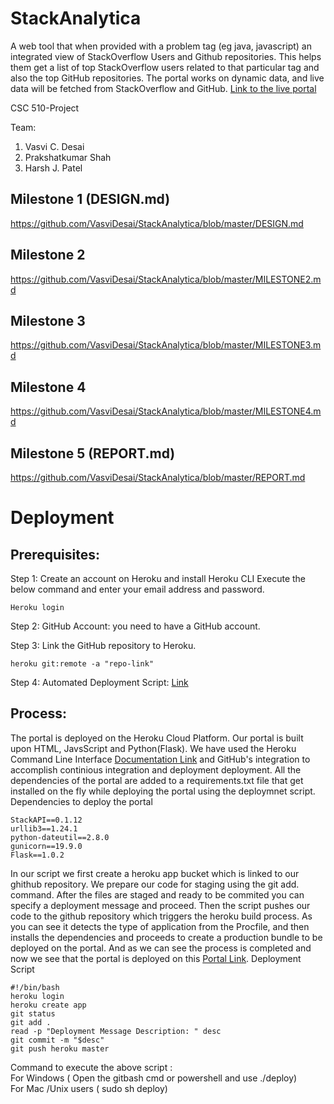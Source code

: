 # StackAnalytica
A web tool that when provided with a problem tag (eg java, javascript) an integrated view of StackOverflow Users and Github repositories. This helps them get a list of top StackOverflow users related to that particular tag and also the top GitHub repositories.
The portal works on dynamic data, and live data will be fetched from StackOverflow and GitHub.
[Link to the live portal](http://stackanalytica-csc510.herokuapp.com/)

CSC 510-Project

Team: <br/>
1. Vasvi C. Desai <br/>
2. Prakshatkumar Shah <br/>
3. Harsh J. Patel <br/>

## Milestone 1 (DESIGN.md)
https://github.com/VasviDesai/StackAnalytica/blob/master/DESIGN.md

## Milestone 2
https://github.com/VasviDesai/StackAnalytica/blob/master/MILESTONE2.md

## Milestone 3
https://github.com/VasviDesai/StackAnalytica/blob/master/MILESTONE3.md

## Milestone 4
https://github.com/VasviDesai/StackAnalytica/blob/master/MILESTONE4.md

## Milestone 5 (REPORT.md)
https://github.com/VasviDesai/StackAnalytica/blob/master/REPORT.md


# Deployment

## Prerequisites:

Step 1: Create an account on Heroku and install Heroku CLI
Execute the below command and enter your email address and password.
```
Heroku login
```
Step 2: GitHub Account: you need to have a GitHub account.

Step 3: Link the GitHub repository to Heroku.
```
heroku git:remote -a "repo-link"
```
Step 4: Automated Deployment Script: [Link](https://github.ncsu.edu/pmshah/csc510-project/blob/master/Stackanalytica/deploy)

## Process:

The portal is deployed on the Heroku Cloud Platform. Our portal is built upon HTML, JavsScript and Python(Flask). We have used the Heroku Command Line Interface [Documentation Link](https://devcenter.heroku.com/articles/heroku-cli-commands) and GitHub's integration to accomplish continious integration and deployment deployment. All the dependencies of the portal are added to a requirements.txt file that get installed on the fly while deploying the portal using the deploymnet script.
Dependencies to deploy the portal
```
StackAPI==0.1.12
urllib3==1.24.1
python-dateutil==2.8.0
gunicorn==19.9.0
Flask==1.0.2

```

In our script we first create a heroku app bucket which is linked to our ghithub repository. We prepare our code for staging using the git add. command. After the files are staged and ready to be commited you can specify a deployment message and proceed. Then the script pushes our code to the github repository which triggers the heroku build process. As you can see it detects the type of application from the Procfile, and then installs the dependencies and proceeds to create a production bundle to be deployed on the portal. And as we can see the process is completed and now we see that the portal is deployed on this [Portal Link](http://stackanalytica-csc510.herokuapp.com).
Deployment Script
```
#!/bin/bash  
heroku login
heroku create app  
git status
git add .  
read -p "Deployment Message Description: " desc  
git commit -m "$desc"  
git push heroku master
```
Command to execute the above script : 
</br> For Windows ( Open the gitbash cmd or powershell and use ./deploy)
</br> For Mac /Unix users ( sudo sh deploy)
